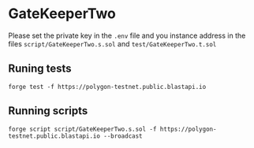 # GateKeeperTwo

Please set the private key in the `.env` file and you instance address in the files `script/GateKeeperTwo.s.sol` and `test/GateKeeperTwo.t.sol`

## Runing tests

`forge test -f https://polygon-testnet.public.blastapi.io`

## Running scripts

`forge script script/GateKeeperTwo.s.sol -f https://polygon-testnet.public.blastapi.io --broadcast`
